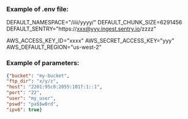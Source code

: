 ### Example of .env file:


DEFAULT_NAMESPACE="/iiii/yyyy/"
DEFAULT_CHUNK_SIZE=6291456
DEFAULT_SENTRY="https://xxx@yyy.ingest.sentry.io/zzzz"

AWS_ACCESS_KEY_ID="xxxx"
AWS_SECRET_ACCESS_KEY="yyy"
AWS_DEFAULT_REGION="us-west-2"


### Example of parameters:

```json
{"bucket": "my-bucket", 
"ftp_dir": "x/y/z",
"host": "2201:95c0:2055:101f:1::1", 
"port": "22",
"user": "my_user", 
"pswd": "pa$$w0rd", 
"ipv6": true}
```

